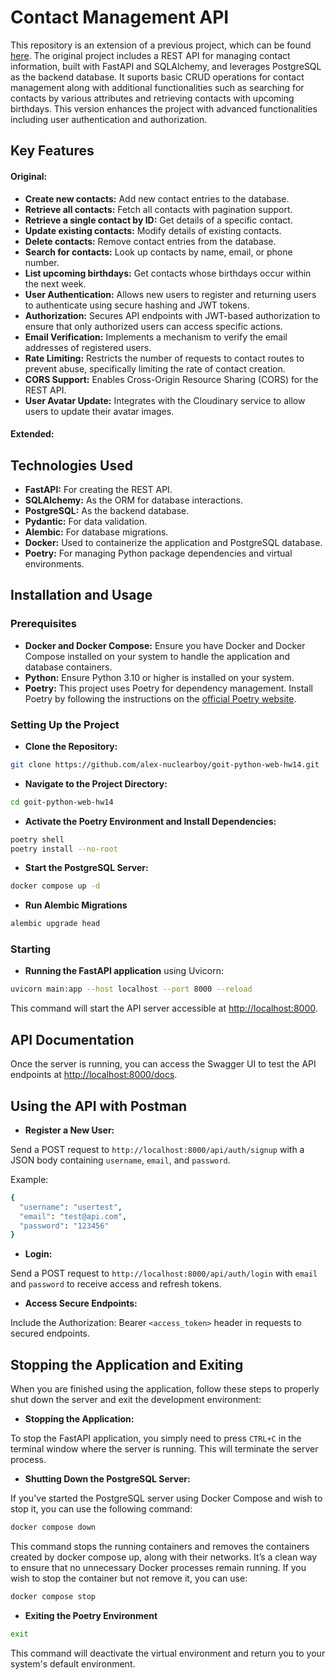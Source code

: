 # Contact Management API

This repository is an extension of a previous project, which can be found [here](https://github.com/alex-nuclearboy/goit-python-web-hw13/tree/main/first_task).
The original project includes a REST API for managing contact information, built with FastAPI and SQLAlchemy, and 
leverages PostgreSQL as the backend database. It suports  basic CRUD operations for contact management along with additional functionalities such as searching for contacts by various attributes and retrieving contacts with upcoming birthdays. 
This version enhances the project with advanced functionalities including user authentication and authorization.

## Key Features

#### Original:

- **Create new contacts:** Add new contact entries to the database.
- **Retrieve all contacts:** Fetch all contacts with pagination support.
- **Retrieve a single contact by ID:** Get details of a specific contact.
- **Update existing contacts:** Modify details of existing contacts.
- **Delete contacts:** Remove contact entries from the database.
- **Search for contacts:** Look up contacts by name, email, or phone number.
- **List upcoming birthdays:** Get contacts whose birthdays occur within the next week.
- **User Authentication:** Allows new users to register and returning users to authenticate using secure hashing and JWT tokens.
- **Authorization:** Secures API endpoints with JWT-based authorization to ensure that only authorized users can access specific actions.
- **Email Verification:** Implements a mechanism to verify the email addresses of registered users.
- **Rate Limiting:** Restricts the number of requests to contact routes to prevent abuse, specifically limiting the rate of contact creation.
- **CORS Support:** Enables Cross-Origin Resource Sharing (CORS) for the REST API.
- **User Avatar Update:** Integrates with the Cloudinary service to allow users to update their avatar images.

#### Extended:

## Technologies Used

- **FastAPI:** For creating the REST API.
- **SQLAlchemy:** As the ORM for database interactions.
- **PostgreSQL:** As the backend database.
- **Pydantic:** For data validation.
- **Alembic:** For database migrations.
- **Docker:** Used to containerize the application and PostgreSQL database.
- **Poetry:** For managing Python package dependencies and virtual environments.

## Installation and Usage

### Prerequisites

- **Docker and Docker Compose:** Ensure you have Docker and Docker Compose installed on your system to handle the application and database containers.
- **Python:** Ensure Python 3.10 or higher is installed on your system.
- **Poetry:** This project uses Poetry for dependency management. Install Poetry by following the instructions on the [official Poetry website](https://python-poetry.org/docs/#installation).

### Setting Up the Project

- **Clone the Repository:**
```bash
git clone https://github.com/alex-nuclearboy/goit-python-web-hw14.git
```

- **Navigate to the Project Directory:**
```bash
cd goit-python-web-hw14
```

- **Activate the Poetry Environment and Install Dependencies:**
```bash
poetry shell
poetry install --no-root
```

- **Start the PostgreSQL Server:**
```bash
docker compose up -d
```

- **Run Alembic Migrations**
```bash
alembic upgrade head
```

### Starting

- **Running the FastAPI application** using Uvicorn:
```bash
uvicorn main:app --host localhost --port 8000 --reload
```

This command will start the API server accessible at [http://localhost:8000](http://localhost:8000).

## API Documentation

Once the server is running, you can access the Swagger UI to test the API endpoints at [http://localhost:8000/docs](http://localhost:8000/docs).

## Using the API with Postman

- **Register a New User:**

Send a POST request to `http://localhost:8000/api/auth/signup` with a JSON body containing `username`, `email`, and `password`.

Example:
```bash
{
  "username": "usertest",
  "email": "test@api.com",
  "password": "123456"
}
```

- **Login:**

Send a POST request to `http://localhost:8000/api/auth/login` with `email` and `password` to receive access and refresh tokens.

- **Access Secure Endpoints:**

Include the Authorization: Bearer `<access_token>` header in requests to secured endpoints.

## Stopping the Application and Exiting

When you are finished using the application, follow these steps to properly shut down the server and exit the development environment:

- **Stopping the Application:**

To stop the FastAPI application, you simply need to press `CTRL+C` in the terminal window where the server is running. This will terminate the server process.

- **Shutting Down the PostgreSQL Server:**

If you've started the PostgreSQL server using Docker Compose and wish to stop it, you can use the following command:
```bash
docker compose down
```

This command stops the running containers and removes the containers created by docker compose up, along with their networks. It’s a clean way to ensure that no unnecessary Docker processes remain running. If you wish to stop the container but not remove it, you can use:
```bash
docker compose stop
```

- **Exiting the Poetry Environment**
```bash
exit
```

This command will deactivate the virtual environment and return you to your system's default environment.
